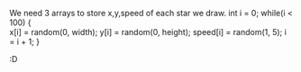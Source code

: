 We need 3 arrays to store x,y,speed of each star we draw. 
int i = 0;
  while(i < 100) {  
    x[i] = random(0, width);
    y[i] = random(0, height);
    speed[i] = random(1, 5);
    i = i + 1;
  }

:D 
